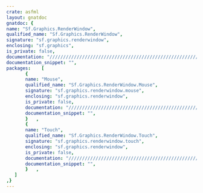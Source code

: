 ```yaml
---
crate: asfml
layout: gnatdoc
gnatdoc: {
name: "Sf.Graphics.RenderWindow",
qualified_name: "Sf.Graphics.RenderWindow",
signature: "sf.graphics.renderwindow",
enclosing: "sf.graphics",
is_private: false,
documentation: "//////////////////////////////////////////////////////////\n/ @brief Construct a new render window\n/\n/ @param mode     Video mode to use\n/ @param title    Title of the window\n/ @param style    Window style\n/ @param settings Creation settings\n/\n//////////////////////////////////////////////////////////",
documentation_snippet: "",
packages:    [
       {
       name: "Mouse",
       qualified_name: "Sf.Graphics.RenderWindow.Mouse",
       signature: "sf.graphics.renderwindow.mouse",
       enclosing: "sf.graphics.renderwindow",
       is_private: false,
       documentation: "//////////////////////////////////////////////////////////\n/ @brief Get the current position of the mouse relative to a render-window\n/\n/ This function returns the current position of the mouse\n/ cursor relative to the given render-window, or desktop if NULL is passed.\n/\n/ @param relativeTo Reference window\n/\n/ @return Position of the mouse cursor, relative to the given render window\n/\n//////////////////////////////////////////////////////////",
       documentation_snippet: "",
       }   ,
       {
       name: "Touch",
       qualified_name: "Sf.Graphics.RenderWindow.Touch",
       signature: "sf.graphics.renderwindow.touch",
       enclosing: "sf.graphics.renderwindow",
       is_private: false,
       documentation: "//////////////////////////////////////////////////////////\n/ @brief Get the current position of a touch in window coordinates\n/\n/ This function returns the current touch position\n/ relative to the given render window, or desktop if NULL is passed.\n/\n/ @param finger Finger index\n/ @param relativeTo Reference window\n/\n/ @return Current position of @a finger, or undefined if it's not down\n/\n//////////////////////////////////////////////////////////",
       documentation_snippet: "",
       }   ,
   ]
,}
---
```

